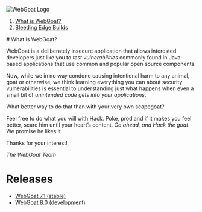 ![WebGoat Logo](https://raw.githubusercontent.com/wiki/WebGoat/WebGoat/images/wg_logo_snag.png)

1. <a href="#what">What is WebGoat?</a>
2. <a href="#builds">Bleeding Edge Builds</a>

<a name="what" />
# What is WebGoat?
 
WebGoat is a deliberately insecure application that allows interested developers
just like you to *test vulnerabilities* commonly found in Java-based
applications that use common and popular open source components.

Now, while we in no way condone causing intentional harm to any animal, goat or
otherwise, we think learning everything you can about security vulnerabilities
is essential to understanding just what happens when even a small bit of
*unintended code gets into your applications*.

What better way to do that than with your very own scapegoat?

Feel free to do what you will with Hack. Poke, prod and if it makes you feel
better, scare him until your heart’s content. *Go ahead, and Hack the goat*. We
promise he likes it.

Thanks for your interest! 

_The WebGoat Team_

# Releases
* [WebGoat 7.1 (stable)](https://github.com/WebGoat/WebGoat/releases/)
* [WebGoat 8.0 (development)](https://github.com/WebGoat/WebGoat/tree/develop)


